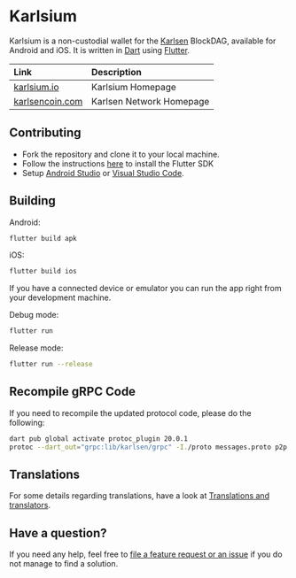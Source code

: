 # Karlsium

Karlsium is a non-custodial wallet for the [Karlsen](https://karlsennetwork.com)
BlockDAG, available for Android and iOS. It is written in
[Dart](https://dart.dev) using [Flutter](https://flutter.dev).

| Link                                       | Description              |
|:-------------------------------------------|:-------------------------|
| [karlsium.io](https://karlsium.io)         | Karlsium Homepage        |
| [karlsencoin.com](https://karlsencoin.com) | Karlsen Network Homepage |

## Contributing

* Fork the repository and clone it to your local machine.
* Follow the instructions [here](https://flutter.io/docs/get-started/install)
  to install the Flutter SDK
* Setup [Android Studio](https://flutter.io/docs/development/tools/android-studio)
  or [Visual Studio Code](https://flutter.io/docs/development/tools/vs-code).

## Building

Android:

```bash
flutter build apk
```

iOS:

```bash
flutter build ios
```

If you have a connected device or emulator you can run the app
right from your development machine.

Debug mode:

```bash
flutter run
``` 

Release mode:

```bash
flutter run --release
```

## Recompile gRPC Code

If you need to recompile the updated protocol code, please do the
following:

```bash
dart pub global activate protoc_plugin 20.0.1
protoc --dart_out="grpc:lib/karlsen/grpc" -I./proto messages.proto p2p.proto rpc.proto --plugin ~/.pub-cache/bin/protoc-gen-dart
```

## Translations

For some details regarding translations, have a look at
[Translations and translators](./TRANSLATORS.md).

## Have a question?

If you need any help, feel free to [file a feature request or an issue](https://github.com/karlsen-network/karlsium/issues/new/choose)
if you do not manage to find a solution.
